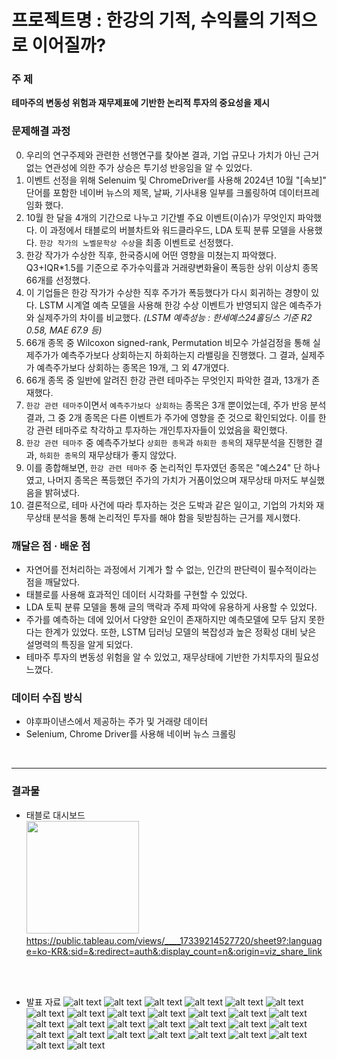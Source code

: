# 프로젝트명 : 한강의 기적, 수익률의 기적으로 이어질까?

### 주 제
**테마주의 변동성 위험과 재무제표에 기반한 논리적 투자의 중요성을 제시**

### 문제해결 과정
0. 우리의 연구주제와 관련한 선행연구를 찾아본 결과, 기업 규모나 가치가 아닌 근거 없는 연관성에 의한 주가 상승은 투기성 반응임을 알 수 있었다.
1. 이벤트 선정을 위해 Selenuim 및 ChromeDriver를 사용해 2024년 10월 "[속보]" 단어를 포함한 네이버 뉴스의 제목, 날짜, 기사내용 일부를 크롤링하여 데이터프레임화 했다.
2. 10월 한 달을 4개의 기간으로 나누고 기간별 주요 이벤트(이슈)가 무엇인지 파악했다. 이 과정에서 태블로의 버블차트와 워드클라우드, LDA 토픽 분류 모델을 사용했다. `한강 작가의 노벨문학상 수상`을 최종 이벤트로 선정했다.
3. 한강 작가가 수상한 직후, 한국증시에 어떤 영향을 미쳤는지 파악했다. Q3+IQR*1.5를 기준으로 주가수익률과 거래량변화율이 폭등한 상위 이상치 종목 66개를 선정했다.
4. 이 기업들은 한강 작가가 수상한 직후 주가가 폭등했다가 다시 회귀하는 경향이 있다. LSTM 시계열 예측 모델을 사용해 한강 수상 이벤트가 반영되지 않은 예측주가와 실제주가의 차이를 비교했다. *(LSTM 예측성능 : 한세예스24홀딩스 기준 R2 0.58, MAE 67.9 등)*
5. 66개 종목 중 Wilcoxon signed-rank, Permutation 비모수 가설검정을 통해 실제주가가 예측주가보다 상회하는지 하회하는지 라밸링을 진행했다. 그 결과, 실제주가 예측주가보다 상회하는 종목은 19개, 그 외 47개였다.
6. 66개 종목 중 일반에 알려진 한강 관련 테마주는 무엇인지 파악한 결과, 13개가 존재했다.
7. `한강 관련 테마주`이면서 `예측주가보다 상회하는` 종목은 3개 뿐이었는데, 주가 반응 분석 결과, 그 중 2개 종목은 다른 이벤트가 주가에 영향을 준 것으로 확인되었다. 이를 한강 관련 테마주로 착각하고 투자하는 개인투자자들이 있었음을 확인했다.
8. `한강 관련 테마주` 중 예측주가보다 `상회한 종목`과 `하회한 종목`의 재무분석을 진행한 결과, `하회한 종목`의 재무상태가 좋지 않았다.
9. 이를 종합해보면, `한강 관련 테마주` 중 논리적인 투자였던 종목은 "예스24" 단 하나였고, 나머지 종목은 폭등했던 주가의 가치가 거품이었으며 재무상태 마저도 부실했음을 밝혀냈다.
10. 결론적으로, 테마 사건에 따라 투자하는 것은 도박과 같은 일이고, 기업의 가치와 재무상태 분석을 통해 논리적인 투자를 해야 함을 뒷받침하는 근거를 제시했다.


### 깨달은 점 · 배운 점
- 자연어를 전처리하는 과정에서 기계가 할 수 없는, 인간의 판단력이 필수적이라는 점을 깨달았다.
- 태블로를 사용해 효과적인 데이터 시각화를 구현할 수 있었다.
- LDA 토픽 분류 모델을 통해 글의 맥락과 주제 파악에 유용하게 사용할 수 있었다.
- 주가를 예측하는 데에 있어서 다양한 요인이 존재하지만 예측모델에 모두 담지 못한다는 한계가 있었다. 또한, LSTM 딥러닝 모델의 복잡성과 높은 정확성 대비 낮은 설명력의 특징을 알게 되었다.
- 테마주 투자의 변동성 위험을 알 수 있었고, 재무상태에 기반한 가치투자의 필요성 느꼈다.


### 데이터 수집 방식
- 야후파이낸스에서 제공하는 주가 및 거래량 데이터
- Selenium, Chrome Driver를 사용해 네이버 뉴스 크롤링


<br>

---

### 결과물
- 태블로 대시보드  
    <img src="asset/대시보드.png" alt=" " width="180" height="높이">
    https://public.tableau.com/views/____17339214527720/sheet9?:language=ko-KR&:sid=&:redirect=auth&:display_count=n&:origin=viz_share_link  

<br>
<br>

- 발표 자료
![alt text](asset/1.jpg)
![alt text](asset/2.jpg)
![alt text](asset/3.jpg)
![alt text](asset/4.jpg)
![alt text](asset/5.jpg)
![alt text](asset/6.jpg)
![alt text](asset/7.jpg)
![alt text](asset/8.jpg)
![alt text](asset/9.jpg)
![alt text](asset/10.jpg)
![alt text](asset/11.jpg)
![alt text](asset/12.jpg)
![alt text](asset/14.jpg)
![alt text](asset/15.jpg)
![alt text](asset/16.jpg)
![alt text](asset/17.jpg)
![alt text](asset/18.jpg)
![alt text](asset/19.jpg)
![alt text](asset/20.jpg)
![alt text](asset/21.jpg)
![alt text](asset/22.jpg)
![alt text](asset/23.jpg)
![alt text](asset/24.jpg)
![alt text](asset/25.jpg)
![alt text](asset/26.jpg)
![alt text](asset/27.jpg)
![alt text](asset/28.jpg)
![alt text](asset/29.jpg)
![alt text](asset/30.jpg)


